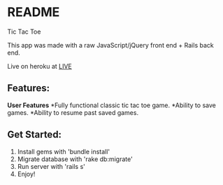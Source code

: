 # README

Tic Tac Toe

This app was made with a raw JavaScript/jQuery front end + Rails back end.

Live on heroku at [LIVE](https://tictac-rails-jquery.herokuapp.com/)


## Features:

**User Features**
  *Fully functional classic tic tac toe game.
  *Ability to save games.
  *Ability to resume past saved games.  





## Get Started:

1. Install gems with 'bundle install'
2. Migrate database with 'rake db:migrate'
3. Run server with 'rails s'
4. Enjoy!
